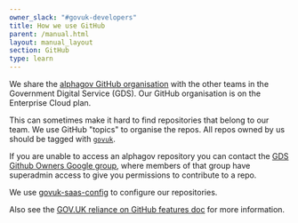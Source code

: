 ```yaml
---
owner_slack: "#govuk-developers"
title: How we use GitHub
parent: /manual.html
layout: manual_layout
section: GitHub
type: learn
---
```


We share the [alphagov GitHub organisation][alphagov] with the other teams in the
Government Digital Service (GDS). Our GitHub organisation is on the
Enterprise Cloud plan.

This can sometimes make it hard to find repositories that belong to our team. We use
GitHub "topics" to organise the repos. All repos owned by us should be tagged with
[`govuk`](https://github.com/search?q=topic:govuk).

If you are unable to access an alphagov repository you can contact the
[GDS Github Owners Google group](https://groups.google.com/a/digital.cabinet-office.gov.uk/g/gds-github-owners), where members of that group have superadmin access to give you permissions to
contribute to a repo.

We use [govuk-saas-config][] to configure our repositories.

Also see the [GOV.UK reliance on GitHub features doc](https://docs.google.com/document/d/1KsYWCHSQZEwqB2NF1A7Z9rmP1s1azcZhEamaPsXAoxk/edit#heading=h.75pp7jqw5sk9) for more information.

[alphagov]: https://github.com/alphagov
[govuk-saas-config]: https://github.com/alphagov/govuk-saas-config/tree/master/github
